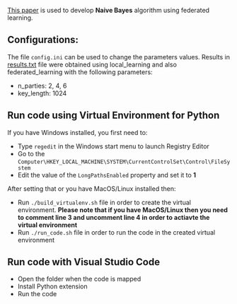 [This paper](http://www.aun.edu.eg/journal_files/143_J_4816.pdf) is used to develop **Naive Bayes** algorithm using federated learning.

## Configurations:
The file `config.ini` can be used to change the parameters values.
Results in [results.txt](results.txt) file were obtained using local_learning and also federated_learning with the following parameters:
- n_parties: 2, 4, 6
- key_length: 1024

## Run code using Virtual Environment for Python
If you have Windows installed, you first need to:
- Type `regedit` in the Windows start menu to launch Registry Editor
- Go to the `Computer\HKEY_LOCAL_MACHINE\SYSTEM\CurrentControlSet\Control\FileSystem`
- Edit the value of the `LongPathsEnabled` property and set it to **1**

After setting that or you have MacOS/Linux installed then:
- Run `./build_virtualenv.sh` file in order to create the virtual environment. **Please note that if you have MacOS/Linux then you need to comment line 3 and uncomment line 4 in order to actiavte the virtual environment**
- Run `./run_code.sh` file in order to run the code in the created virtual environment

## Run code with Visual Studio Code
-   Open the folder when the code is mapped
-   Install Python extension
-   Run the code
